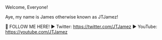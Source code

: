 Welcome, Everyone!

Aye, my name is James otherwise known as JTJamez!

👀 FOLLOW ME HERE!
► Twitter: https://twitter.com/JTJamez
► YouTube: https://youtube.com/JTJamez
